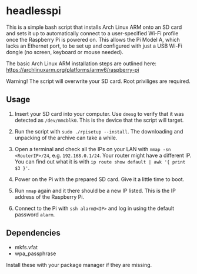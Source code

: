# headlesspi

This is a simple bash script that installs Arch Linux ARM onto an SD card
and sets it up to automatically connect to a user-specified Wi-Fi profile once the Raspberry Pi is powered on.
This allows the Pi Model A, which lacks an Ethernet port,
to be set up and configured with just a USB Wi-Fi dongle (no screen, keyboard or mouse needed).

The basic Arch Linux ARM installation steps are outlined here: https://archlinuxarm.org/platforms/armv6/raspberry-pi

Warning! The script will overwrite your SD card.
Root priviliges are required.

## Usage

1. Insert your SD card into your computer. Use `dmesg` to verify that it was detected
as `/dev/mmcblk0`. This is the device that the script will target.

2. Run the script with `sudo ./rpisetup --install`.
The downloading and unpacking of the archive can take a while.

3. Open a terminal and check all the IPs on your LAN with `nmap -sn <RouterIP>/24`, e.g. `192.168.0.1/24`.
Your router might have a different IP.
You can find out what it is with `ip route show default | awk '{ print $3 }'`.

3. Power on the Pi with the prepared SD card. Give it a little time to boot.

4. Run `nmap` again and it there should be a new IP listed.
This is the IP address of the Raspberry Pi.

5. Connect to the Pi with `ssh alarm@<IP>` and log in using the default password `alarm`.

## Dependencies

- mkfs.vfat
- wpa_passphrase

Install these with your package manager if they are missing.
